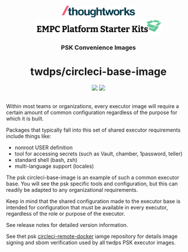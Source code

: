 <div align="center">
	<p>
		<img alt="Thoughtworks Logo" src="https://raw.githubusercontent.com/ThoughtWorks-DPS/static/master/thoughtworks_flamingo_wave.png?sanitize=true" width=200 />
    <br />
		<img alt="DPS Title" src="https://raw.githubusercontent.com/ThoughtWorks-DPS/static/master/EMPCPlatformStarterKitsImage.png" width=350/>
	</p>
  <h3>PSK Convenience Images</h3>
  <h1>twdps/circleci-base-image</h1>
  <a href="https://app.circleci.com/pipelines/github/ThoughtWorks-DPS/circleci-base-image"><img src="https://circleci.com/gh/ThoughtWorks-DPS/circleci-base-image.svg?style=shield"></a> <a href="https://opensource.org/licenses/MIT"><img src="https://img.shields.io/github/license/ThoughtWorks-DPS/circleci-base-image"></a>
</div>
<br />

Within most teams or organizations, every executor image will require a certain amount of common configuration regardless of the purpose for which it is built.  

Packages that typically fall into this set of shared executor requirements include things like:  
- nonroot USER definition
- tool for accessing secrets (such as Vault, chamber, 1password, teller)  
- standard shell (bash, zsh)  
- multi-language support (locales)  

The psk circleci-base-image is an example of such a common executor base. You will see the psk specific tools and configuration, but this can readily be adapted to any organizational requirements.  

Keep in mind that the shared configuration made to the executor base is intended for configuration that must be available in every executor, regardless of the role or purpose of the executor.  

See release notes for detailed version information.  

See thet psk [circleci-remote-docker](https://github.com/ThoughtWorks-DPS/circleci-remote-docker) iamge repository for details image signing and sbom verification used by all twdps PSK executor images.  
